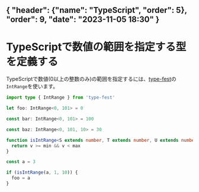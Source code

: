{ "header": {"name": "TypeScript", "order": 5}, "order": 9, "date": "2023-11-05 18:30"  }
---
# TypeScriptで数値の範囲を指定する型を定義する

TypeScriptで数値(0以上の整数のみ)の範囲を指定するには、[type-fest](https://github.com/sindresorhus/type-fest)の`IntRange`を使います。

```ts
import type { IntRange } from 'type-fest'

let foo: IntRange<0, 101> = 0

const bar: IntRange<0, 101> = 100

const baz: IntRange<0, 101, 10> = 30

function isIntRange<S extends number, T extends number, U extends number = 1>(v: number, min: S, max: T): v is IntRange<S, T, U> {
  return v >= min && v < max
}

const a = 3

if (isIntRange(a, 1, 10)) {
  foo = a
}
```